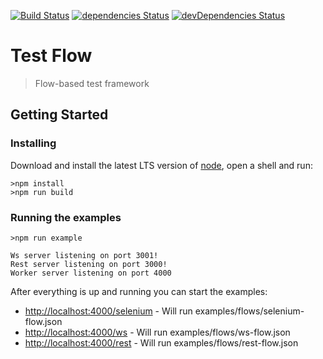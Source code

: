 [![Build Status](https://travis-ci.org/leandrogaspar/test-flow.svg?branch=master)](https://travis-ci.org/leandrogaspar/test-flow)
[![dependencies Status](https://david-dm.org/leandrogaspar/test-flow/status.svg)](https://david-dm.org/leandrogaspar/test-flow)
[![devDependencies Status](https://david-dm.org/leandrogaspar/test-flow/dev-status.svg)](https://david-dm.org/leandrogaspar/test-flow?type=dev)

# Test Flow
> Flow-based test framework

## Getting Started

### Installing
Download and install the latest LTS version of [node](https://nodejs.org/en/download/), open a shell and run: 

```shell
>npm install
>npm run build
```

### Running the examples

```shell
>npm run example

Ws server listening on port 3001!
Rest server listening on port 3000!
Worker server listening on port 4000
```

After everything is up and running you can start the examples:

* [http://localhost:4000/selenium](http://localhost:4000/selenium) - Will run examples/flows/selenium-flow.json
* [http://localhost:4000/ws](http://localhost:4000/ws) - Will run examples/flows/ws-flow.json
* [http://localhost:4000/rest](http://localhost:4000/rest) - Will run examples/flows/rest-flow.json
